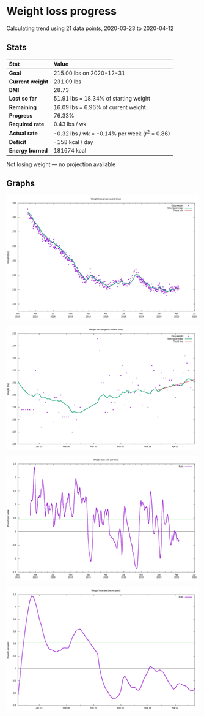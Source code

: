 # Weight loss progress

Calculating trend using 21 data points, 2020-03-23 to 2020-04-12

## Stats

Stat|Value
:-|:-
**Goal**|215.00 lbs on 2020-12-31
**Current weight**|231.09 lbs
**BMI**|28.73
**Lost so far**|51.91 lbs = 18.34% of starting weight
**Remaining**|16.09 lbs =  6.96% of current  weight
**Progress**|76.33%
**Required rate**|0.43 lbs / wk
**Actual rate**|-0.32 lbs / wk = -0.14% per week  (r<sup>2</sup> = 0.86)
**Deficit**|-158 kcal / day
**Energy burned**|181674 kcal

Not losing weight &mdash; no projection available

## Graphs

![](weight-graph-alltime.png)

![](weight-graph-recent.png)

![](rate-graph-alltime.png)

![](rate-graph-recent.png)
